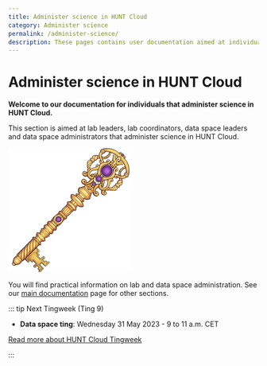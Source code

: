 ```yaml
---
title: Administer science in HUNT Cloud
category: Administer science
permalink: /administer-science/
description: These pages contains user documentation aimed at individuals that administer science in HUNT Cloud.
---
```


# Administer science in HUNT Cloud

**Welcome to our documentation for individuals that administer science in HUNT Cloud.**

This section is aimed at lab leaders, lab coordinators, data space leaders and data space administrators that administer science in HUNT Cloud. 

!["Illustration of decorative hand-made golden key with purple gem stones."](../images/hunt-cloud_key_250.png)

You will find practical information on lab and data space administration. See our [main documentation](/) page for other sections.

::: tip Next Tingweek (Ting 9)

- **Data space ting**: Wednesday 31 May 2023 - 9 to 11 a.m. CET

[Read more about HUNT Cloud Tingweek](/govern-science/tingweek/)

:::


